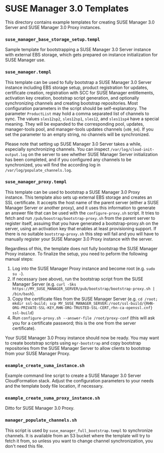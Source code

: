 SUSE Manager 3.0 Templates
==========================

This directory contains example templates for creating SUSE Manager 3.0 Server
and SUSE Manager 3.0 Proxy instances.

### `suse_manager_base_storage_setup.templ`

Sample template for bootstrapping a SUSE Manager 3.0 Server instance with
external EBS storage, which gets prepared on instance initialization for SUSE
Manager use.

### `suse_manager.templ`

This template can be used to fully bootstrap a SUSE Manager 3.0 Server instance
including EBS storage setup, product registration for updates, certificate
creation, registration with SCC for SUSE Manager entitlements, activation key
creation, bootstrap script generation, and optionally synchronizing channels
and creating bootstrap repositories. Most configuration parameters in the
script should be self-explanatory. The parameter `ProductList` may hold a comma
separated list of channels to sync. The values `sles12sp2`, `sles12sp1`,
`sles12`, and `sles11sp4` have a special meaning. They will be expanded to the
corresponding pool, updates, manager-tools pool, and manager-tools updates
channels (`x86_64`). If you set the parameter to an empty string, no channels
will be synchronized.

Please note that setting up SUSE Manager 3.0 Server takes a while, especially
synchronizing channels. You can inspect `/var/log/cloud-init-output.log` on the
server to see whether SUSE Manager Server initialization has been completed,
and if you configured any channels to be synchronized, you will find the
according log in `/var/log/populate_channels.log`.

### `suse_manager_proxy.templ`

This template can be used to bootstrap a SUSE Manager 3.0 Proxy instance. This
template also sets up external EBS storage and creates an SSL certificate. It
accepts the host name of the parent server (either a SUSE Manager Server or
another proxy), and it uses this information to generate an answer file that
can be used with the `configure-proxy.sh` script. It tries to fetch and run
`/pub/boostrap/bootstrap-proxy.sh` from the parent server to register itself,
assuimg that you have generated a bootstrap-proxy.sh on the server, using an
activation key that enables at least provisioning support. If there is no
suitable `bootstrap-proxy.sh` this step will fail and you will have to manually
register your SUSE Manager 3.0 Proxy instance with the server.

Regardless of this, the template does not fully bootstrap the SUSE Manager
Proxy instance. To finalize the setup, you need to  peform the following manual
steps:

1. Log into the SUSE Manager Proxy instance and become root (e.g. `sudo su -`).
2. If necessary (see above), run the bootstrap script from the SUSE Manager
   Server (e.g. `curl -Sks
   https://MY_SUSE_MANAGER_SERVER/pub/bootstrap/bootstrap-proxy.sh | /bin/bash`).
3. Copy the certificate files from the SUSE Manager Server (e.g. `cd /root;
   mkdir ssl-build;
   scp MY_SUSE_MANAGER_SERVER:/root/ssl-build/{RHN-ORG-PRIVATE-SSL-KEY,RHN-ORG-TRUSTED-SSL-CERT,rhn-ca-openssl.cnf} ssl-build`)
4. Run `configure-proxy.sh --answer-file /root/proxy-conf` (this will ask you
   for a certificate password; this is the one from the server certificate).
 
Your SUSE Manager 3.0 Proxy instance should now be ready. You may want to
create bootstrap scripts using `mgr-bootstrap` and copy bootstrap repositories
from the SUSE Manager Server to allow clients to bootstrap from your SUSE
Manager Proxy.

### `example_create_suma_instance.sh`

Example command line script to create a SUSE Manager 3.0 Server CloudFormation
stack. Adjust the configuration parameters to your needs and the template body
file location, if necessary.

### `example_create_suma_proxy_instance.sh`

Ditto for SUSE Manager 3.0 Proxy.

### `manager_populate_channels.sh`

This script is used by `suse_manager_full_bootstrap.templ` to synchronize
channels. It is available from an S3 bucket where the template will try to
fetch it from, so unless you want to change channel synchronization, you don't
need this file.
